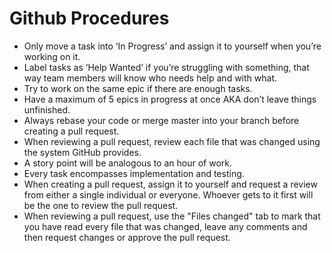 # Github Procedures
- Only move a task into ‘In Progress’ and assign it to yourself when you’re working on it.
- Label tasks as ‘Help Wanted’ if you’re struggling with something, that way team members will know who needs help and with what.
- Try to work on the same epic if there are enough tasks.
- Have a maximum of 5 epics in progress at once AKA don’t leave things unfinished.
- Always rebase your code or merge master into your branch before creating a pull request.
- When reviewing a pull request, review each file that was changed using the system GitHub provides.
- A story point will be analogous to an hour of work.
- Every task encompasses implementation and testing.
- When creating a pull request, assign it to yourself and request a review from either a single individual or everyone. Whoever gets to it first will be the one to review the pull request.
- When reviewing a pull request, use the "Files changed" tab to mark that you have read every file that was changed, leave any comments and then request changes or approve the pull request.
